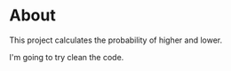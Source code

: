 # About

This project calculates the probability of higher and lower.

I'm going to try clean the code.